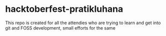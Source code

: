 # hacktoberfest-pratikluhana
This repo is created for all the attendies who are trying to learn and get into git and FOSS development, small efforts for the same
